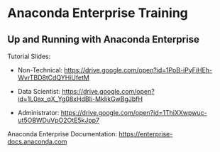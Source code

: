# Anaconda Enterprise Training
## Up and Running with Anaconda Enterprise

Tutorial Slides:

* Non-Technical: https://drive.google.com/open?id=1PoB-iPyFiHEh-WvrTBD8tCdQYHiUfetM

* Data Scientist: https://drive.google.com/open?id=1L0ax_qX_Yg08xHdBIi-MkIikGwBgJbfH

* Administrator: https://drive.google.com/open?id=1ThiXXwpwuc-ut5OBWDuVpO2OtE5kJpp7

Anaconda Enterprise Documentation: https://enterprise-docs.anaconda.com
